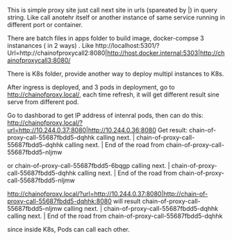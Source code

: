 This is simple proxy site just call next site in urls (spareated by |) in query string. Like call anotehr itself or another instance of same service running in different port or container.

There are batch files in apps folder to build image, docker-compse 3 instanances ( in 2 ways) . Like
http://localhost:5301/?Url=http://chainofproxycall2:8080|http://host.docker.internal:5303|http://chainofproxycall3:8080/


There is K8s folder, provide another way to deploy multipl instances to K8s.

After ingress is deployed, and 3 pods in deployment, go to  http://chainofproxy.local/, each time refresh, it will get different result sine serve from different pod.

Go to dashborad to get IP address of intenral pods, then can do this:
http://chainofproxy.local/?url=http://10.244.0.37:8080|http://10.244.0.36:8080  Get result:
 chain-of-proxy-call-55687fbdd5-dqhhk calling next. |  chain-of-proxy-call-55687fbdd5-dqhhk calling next. | End of the road from chain-of-proxy-call-55687fbdd5-nljmw

or 
   chain-of-proxy-call-55687fbdd5-6bqgp calling next. |  chain-of-proxy-call-55687fbdd5-dqhhk calling next. | End of the road from chain-of-proxy-call-55687fbdd5-nljmw


http://chainofproxy.local/?url=http://10.244.0.37:8080|http://chain-of-proxy-call-55687fbdd5-dqhhk:8080 will result 
 chain-of-proxy-call-55687fbdd5-nljmw calling next. |  chain-of-proxy-call-55687fbdd5-dqhhk calling next. | End of the road from chain-of-proxy-call-55687fbdd5-dqhhk

 since inside K8s, Pods can call each other.